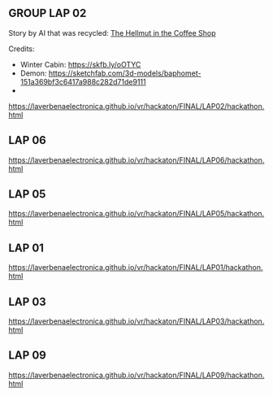 ## GROUP LAP 02
Story by AI that was recycled: [The Hellmut in the Coffee Shop](https://storiesby.ai/p/the-hellmouth-in-the-coffee-shop)  

Credits:  
* Winter Cabin: https://skfb.ly/oOTYC
* Demon: https://sketchfab.com/3d-models/baphomet-151a369bf3c6417a988c282d71de9111 
* 

https://laverbenaelectronica.github.io/vr/hackaton/FINAL/LAP02/hackathon.html

## LAP 06
https://laverbenaelectronica.github.io/vr/hackaton/FINAL/LAP06/hackathon.html

## LAP 05
https://laverbenaelectronica.github.io/vr/hackaton/FINAL/LAP05/hackathon.html

## LAP 01
https://laverbenaelectronica.github.io/vr/hackaton/FINAL/LAP01/hackathon.html

## LAP 03
https://laverbenaelectronica.github.io/vr/hackaton/FINAL/LAP03/hackathon.html

## LAP 09
https://laverbenaelectronica.github.io/vr/hackaton/FINAL/LAP09/hackathon.html
